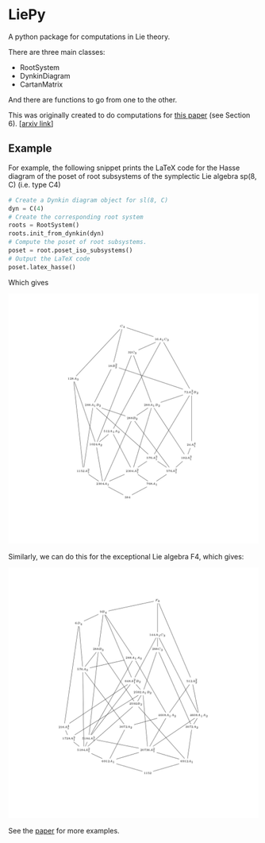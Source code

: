 # LiePy

A python package for computations in Lie theory.

There are three main classes:

* RootSystem
* DynkinDiagram
* CartanMatrix

And there are functions to go from one to the other.

This was originally created to do computations for [this paper](https://doi.org/10.1007/s00031-018-9501-x) (see Section 6). [[arxiv link](https://arxiv.org/abs/1709.09126)]

## Example

For example, the following snippet prints the LaTeX code for the Hasse diagram of the poset of root subsystems of the symplectic Lie algebra sp(8, C) (i.e. type C4)
```python
# Create a Dynkin diagram object for sl(8, C)
dyn = C(4)
# Create the corresponding root system
roots = RootSystem()
roots.init_from_dynkin(dyn)
# Compute the poset of root subsystems.
poset = root.poset_iso_subsystems()
# Output the LaTeX code
poset.latex_hasse()
```
Which gives

![poset1](./examples/example1.jpg)

Similarly, we can do this for the exceptional Lie algebra F4, which gives:

![poset2](./examples/example2.jpg)

See the [paper](https://doi.org/10.1007/s00031-018-9501-x) for more examples.

